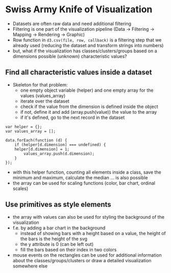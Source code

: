# Swiss Army Knife of Visualization

* Datasets are often raw data and need additional filtering 
* Filtering is one part of the visualization pipeline (Data -> Filtering -> Mapping -> Rendering -> Graphic)
* Row function in `d3.csv(file, row, callback)` is a filtering step that we already used (reducing the dataset and transform strings into numbers)
* but, what if the visualization has classes/clusters/groups based on a dimensions possible (unknown) characteristic values?

## Find all characteristic values inside a dataset

* Skeleton for that problem:
    - one empty object variable (helper) and one empty array for the values (values_array)
    - iterate over the dataset
    - check if the value from the dimension is defined inside the object
    - if not, define it and add (array.push(value)) the value to the array
    - if it's defined, go to the next record in the dataset


```` 
var helper = {};
var values_array = [];

data.forEach(function (d) {
	if (helper[d.dimension] === undefined) {
	helper[d.dimension] = 1;
		values_array.push(d.dimension);
	}
});
````

* with this helper function, counting all elements inside a class, save the minimum and maximum, calculate the median ... is also possible 
* the array can be used for scaling functions (color, bar chart, ordinal scales)

## Use primitives as style elements 

*  the array with values can also be used for styling the background of the visualization
*  f.e. by adding a bar chart in the background
    -  instead of showing bars with a height based on a value, the height of the bars is the height of the svg
    -  the y attribute is 0 (can be left out)
    -  fill the bars based on their index in two colors
* mouse events on the rectangles can be used for additional information about the classes/groups/clusters or draw a detailed visualization somewhere else
